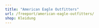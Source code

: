 ```yaml
---
title: "American Eagle Outfitters"
url: /freeport/american-eagle-outfitters/
shop: Kleidung
---
```

